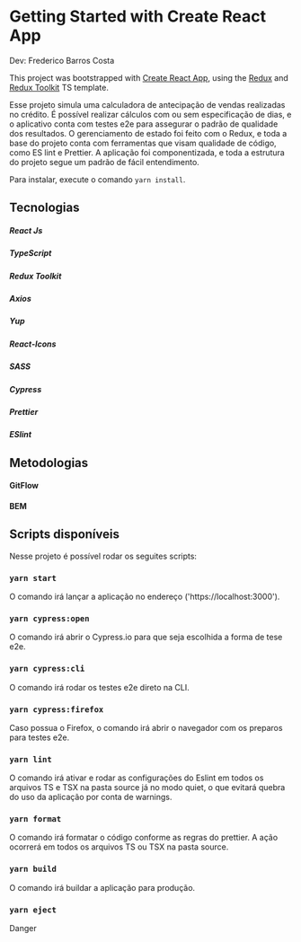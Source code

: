 # Getting Started with Create React App

Dev: Frederico Barros Costa

This project was bootstrapped with [Create React App](https://github.com/facebook/create-react-app), using the [Redux](https://redux.js.org/) and [Redux Toolkit](https://redux-toolkit.js.org/) TS template.

Esse projeto simula uma calculadora de antecipação de vendas realizadas no crédito. É possível realizar cálculos com ou sem especificação de dias, e o aplicativo conta com testes e2e para assegurar o padrão de qualidade dos resultados. O gerenciamento de estado foi feito com o Redux, e toda a base do projeto conta com ferramentas que visam qualidade de código, como ES lint e Prettier. A  aplicação foi componentizada, e toda a estrutura do projeto segue um padrão de fácil entendimento.

Para  instalar, execute o comando `yarn install`.

## Tecnologias

##### React Js

##### TypeScript

##### Redux Toolkit

##### Axios

##### Yup

##### React-Icons

##### SASS

##### Cypress

##### Prettier

##### ESlint

## Metodologias

#### GitFlow

#### BEM

## Scripts disponíveis

Nesse projeto é possível rodar os seguites scripts:

### `yarn start`

O comando irá lançar a aplicação no endereço ('https://localhost:3000').

### `yarn cypress:open`

O comando irá abrir o Cypress.io para que seja escolhida a forma de tese e2e.

### `yarn cypress:cli`

O comando irá rodar os testes e2e direto na CLI.

### `yarn cypress:firefox`

Caso possua o Firefox, o comando irá abrir o navegador com os preparos para testes e2e.

### `yarn lint`

O comando irá ativar e rodar as configurações do Eslint em todos os arquivos TS e TSX na pasta source já no modo quiet, o que evitará quebra do uso da aplicação por conta de warnings.

### `yarn format`

O comando irá formatar o código conforme as regras do prettier. A ação ocorrerá em todos os arquivos TS ou TSX na pasta source.

### `yarn build`

O comando irá buildar a aplicação para produção.

### `yarn eject`

Danger
